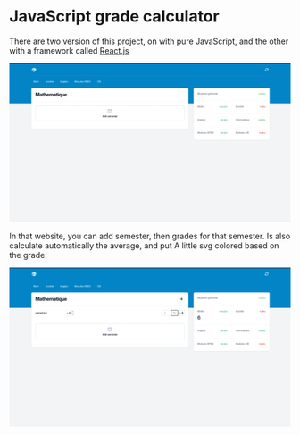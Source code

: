 # JavaScript grade calculator  <Badge type="tip" text="JS" />

There are two version of this project, on with pure JavaScript, and the other with a framework called [React.js](https://react.dev)

![grade calculator screenshot](../images/grade-calculator-image.png)

In that website, you can add semester, then grades for that semester. Is also calculate automatically the average, and put
A little svg colored based on the grade:

![semester row with grades](../images/grade-calculator-exemple.png)